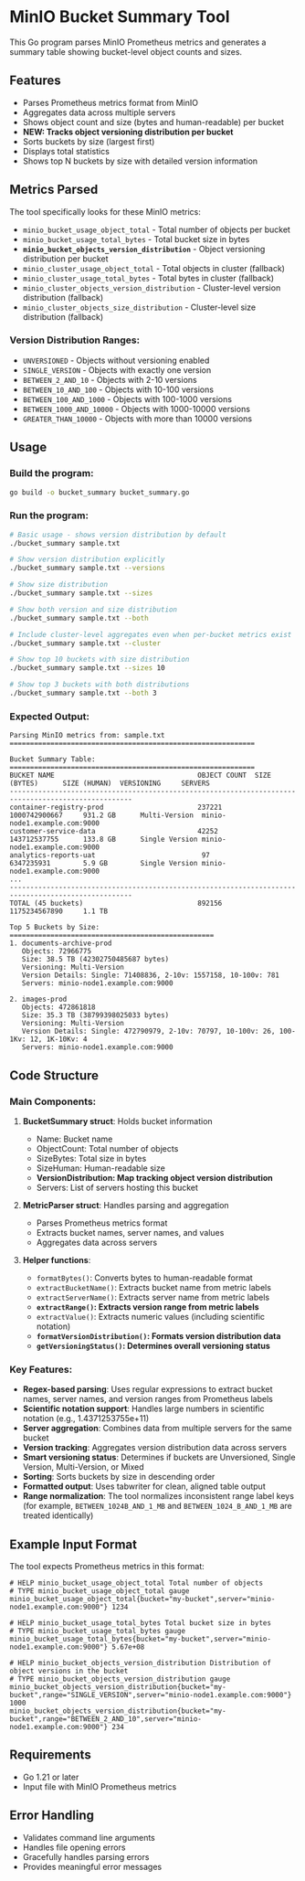 # MinIO Bucket Summary Tool

This Go program parses MinIO Prometheus metrics and generates a summary table showing bucket-level object counts and sizes.

## Features

- Parses Prometheus metrics format from MinIO
- Aggregates data across multiple servers
- Shows object count and size (bytes and human-readable) per bucket
- **NEW: Tracks object versioning distribution per bucket**
- Sorts buckets by size (largest first)
- Displays total statistics
- Shows top N buckets by size with detailed version information

## Metrics Parsed

The tool specifically looks for these MinIO metrics:
- `minio_bucket_usage_object_total` - Total number of objects per bucket
- `minio_bucket_usage_total_bytes` - Total bucket size in bytes
- **`minio_bucket_objects_version_distribution`** - Object versioning distribution per bucket
- `minio_cluster_usage_object_total` - Total objects in cluster (fallback)
- `minio_cluster_usage_total_bytes` - Total bytes in cluster (fallback)
- `minio_cluster_objects_version_distribution` - Cluster-level version distribution (fallback)
- `minio_cluster_objects_size_distribution` - Cluster-level size distribution (fallback)

### Version Distribution Ranges:
- `UNVERSIONED` - Objects without versioning enabled
- `SINGLE_VERSION` - Objects with exactly one version
- `BETWEEN_2_AND_10` - Objects with 2-10 versions
- `BETWEEN_10_AND_100` - Objects with 10-100 versions  
- `BETWEEN_100_AND_1000` - Objects with 100-1000 versions
- `BETWEEN_1000_AND_10000` - Objects with 1000-10000 versions
- `GREATER_THAN_10000` - Objects with more than 10000 versions

## Usage

### Build the program:
```bash
go build -o bucket_summary bucket_summary.go
```

### Run the program:
```bash
# Basic usage - shows version distribution by default
./bucket_summary sample.txt

# Show version distribution explicitly
./bucket_summary sample.txt --versions

# Show size distribution
./bucket_summary sample.txt --sizes

# Show both version and size distribution
./bucket_summary sample.txt --both

# Include cluster-level aggregates even when per-bucket metrics exist
./bucket_summary sample.txt --cluster

# Show top 10 buckets with size distribution
./bucket_summary sample.txt --sizes 10

# Show top 3 buckets with both distributions
./bucket_summary sample.txt --both 3
```

### Expected Output:

```
Parsing MinIO metrics from: sample.txt
============================================================

Bucket Summary Table:
============================================================
BUCKET NAME                                   OBJECT COUNT  SIZE (BYTES)      SIZE (HUMAN)  VERSIONING     SERVERS
----------------------------------------------------------------------------------------------------
container-registry-prod                       237221        1000742900667     931.2 GB      Multi-Version  minio-node1.example.com:9000
customer-service-data                         42252         143712537755      133.8 GB      Single Version minio-node1.example.com:9000
analytics-reports-uat                          97            6347235931        5.9 GB        Single Version minio-node1.example.com:9000
...
----------------------------------------------------------------------------------------------------
TOTAL (45 buckets)                            892156        1175234567890     1.1 TB

Top 5 Buckets by Size:
==================================================
1. documents-archive-prod
   Objects: 72966775
   Size: 38.5 TB (42302750485687 bytes)
   Versioning: Multi-Version
   Version Details: Single: 71408836, 2-10v: 1557158, 10-100v: 781
   Servers: minio-node1.example.com:9000

2. images-prod
   Objects: 472861818
   Size: 35.3 TB (38799398025033 bytes)
   Versioning: Multi-Version
   Version Details: Single: 472790979, 2-10v: 70797, 10-100v: 26, 100-1Kv: 12, 1K-10Kv: 4
   Servers: minio-node1.example.com:9000
```

## Code Structure

### Main Components:

1. **BucketSummary struct**: Holds bucket information
   - Name: Bucket name
   - ObjectCount: Total number of objects
   - SizeBytes: Total size in bytes
   - SizeHuman: Human-readable size
   - **VersionDistribution: Map tracking object version distribution**
   - Servers: List of servers hosting this bucket

2. **MetricParser struct**: Handles parsing and aggregation
   - Parses Prometheus metrics format
   - Extracts bucket names, server names, and values
   - Aggregates data across servers

3. **Helper functions**:
   - `formatBytes()`: Converts bytes to human-readable format
   - `extractBucketName()`: Extracts bucket name from metric labels
   - `extractServerName()`: Extracts server name from metric labels
   - **`extractRange()`: Extracts version range from metric labels**
   - `extractValue()`: Extracts numeric values (including scientific notation)
   - **`formatVersionDistribution()`: Formats version distribution data**
   - **`getVersioningStatus()`: Determines overall versioning status**

### Key Features:

- **Regex-based parsing**: Uses regular expressions to extract bucket names, server names, and version ranges from Prometheus labels
- **Scientific notation support**: Handles large numbers in scientific notation (e.g., 1.4371253755e+11)
- **Server aggregation**: Combines data from multiple servers for the same bucket
- **Version tracking**: Aggregates version distribution data across servers
- **Smart versioning status**: Determines if buckets are Unversioned, Single Version, Multi-Version, or Mixed
- **Sorting**: Sorts buckets by size in descending order
- **Formatted output**: Uses tabwriter for clean, aligned table output
 - **Range normalization**: The tool normalizes inconsistent range label keys (for example, `BETWEEN_1024B_AND_1_MB` and `BETWEEN_1024_B_AND_1_MB` are treated identically)

## Example Input Format

The tool expects Prometheus metrics in this format:

```
# HELP minio_bucket_usage_object_total Total number of objects
# TYPE minio_bucket_usage_object_total gauge
minio_bucket_usage_object_total{bucket="my-bucket",server="minio-node1.example.com:9000"} 1234

# HELP minio_bucket_usage_total_bytes Total bucket size in bytes
# TYPE minio_bucket_usage_total_bytes gauge
minio_bucket_usage_total_bytes{bucket="my-bucket",server="minio-node1.example.com:9000"} 5.67e+08

# HELP minio_bucket_objects_version_distribution Distribution of object versions in the bucket
# TYPE minio_bucket_objects_version_distribution gauge
minio_bucket_objects_version_distribution{bucket="my-bucket",range="SINGLE_VERSION",server="minio-node1.example.com:9000"} 1000
minio_bucket_objects_version_distribution{bucket="my-bucket",range="BETWEEN_2_AND_10",server="minio-node1.example.com:9000"} 234
```

## Requirements

- Go 1.21 or later
- Input file with MinIO Prometheus metrics

## Error Handling

- Validates command line arguments
- Handles file opening errors
- Gracefully handles parsing errors
- Provides meaningful error messages

